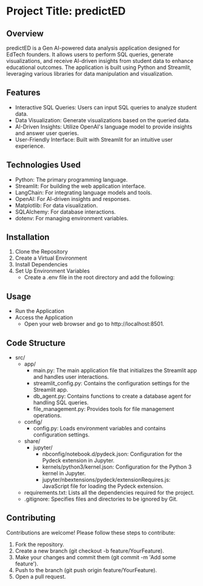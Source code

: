 # Project Title: predictED
## Overview
predictED is a Gen AI-powered data analysis application designed for EdTech founders. It allows users to perform SQL queries, generate visualizations, and receive AI-driven insights from student data to enhance educational outcomes. The application is built using Python and Streamlit, leveraging various libraries for data manipulation and visualization.
## Features
- Interactive SQL Queries: Users can input SQL queries to analyze student data.
- Data Visualization: Generate visualizations based on the queried data.
- AI-Driven Insights: Utilize OpenAI's language model to provide insights and answer user queries.
- User-Friendly Interface: Built with Streamlit for an intuitive user experience.
## Technologies Used
- Python: The primary programming language.
- Streamlit: For building the web application interface.
- LangChain: For integrating language models and tools.
- OpenAI: For AI-driven insights and responses.
- Matplotlib: For data visualization.
- SQLAlchemy: For database interactions.
- dotenv: For managing environment variables.
## Installation
1. Clone the Repository
2. Create a Virtual Environment
3. Install Dependencies
4. Set Up Environment Variables
   - Create a .env file in the root directory and add the following:
## Usage
- Run the Application
- Access the Application
   - Open your web browser and go to http://localhost:8501.
## Code Structure
- src/
  - app/
    - main.py: The main application file that initializes the Streamlit app and handles user interactions.
    - streamlit_config.py: Contains the configuration settings for the Streamlit app.
    - db_agent.py: Contains functions to create a database agent for handling SQL queries.
    - file_management.py: Provides tools for file management operations.
  - config/
    - config.py: Loads environment variables and contains configuration settings.
  - share/
    - jupyter/
      - nbconfig/notebook.d/pydeck.json: Configuration for the Pydeck extension in Jupyter.
      - kernels/python3/kernel.json: Configuration for the Python 3 kernel in Jupyter.
      - jupyter/nbextensions/pydeck/extensionRequires.js: JavaScript file for loading the Pydeck extension.
  - requirements.txt: Lists all the dependencies required for the project.
  - .gitignore: Specifies files and directories to be ignored by Git.
## Contributing
Contributions are welcome! Please follow these steps to contribute:
1. Fork the repository.
2. Create a new branch (git checkout -b feature/YourFeature).
3. Make your changes and commit them (git commit -m 'Add some feature').
4. Push to the branch (git push origin feature/YourFeature).
5. Open a pull request.

